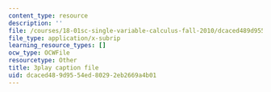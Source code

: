 ```yaml
---
content_type: resource
description: ''
file: /courses/18-01sc-single-variable-calculus-fall-2010/dcaced489d9554ed80292eb2669a4b01_MYXMC7koJyY.vtt
file_type: application/x-subrip
learning_resource_types: []
ocw_type: OCWFile
resourcetype: Other
title: 3play caption file
uid: dcaced48-9d95-54ed-8029-2eb2669a4b01
---
```

